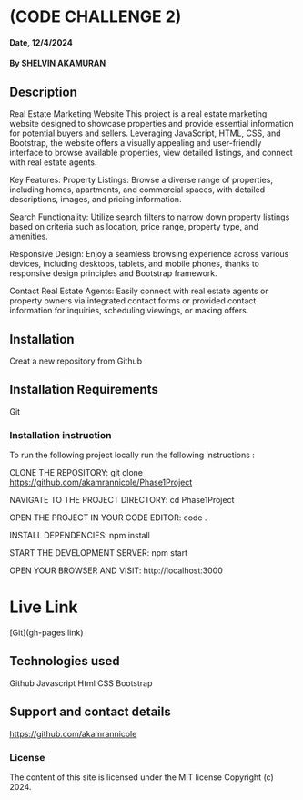 # (CODE CHALLENGE 2)

#### Date, 12/4/2024

#### By SHELVIN AKAMURAN

## Description
Real Estate Marketing Website
This project is a real estate marketing website designed to showcase properties and provide essential information for potential buyers and sellers. Leveraging JavaScript, HTML, CSS, and Bootstrap, the website offers a visually appealing and user-friendly interface to browse available properties, view detailed listings, and connect with real estate agents.

Key Features:
Property Listings: Browse a diverse range of properties, including homes, apartments, and commercial spaces, with detailed descriptions, images, and pricing information.

Search Functionality: Utilize search filters to narrow down property listings based on criteria such as location, price range, property type, and amenities.

Responsive Design: Enjoy a seamless browsing experience across various devices, including desktops, tablets, and mobile phones, thanks to responsive design principles and Bootstrap framework.

Contact Real Estate Agents: Easily connect with real estate agents or property owners via integrated contact forms or provided contact information for inquiries, scheduling viewings, or making offers.

## Installation
Creat a new repository from Github 

## Installation Requirements
Git

### Installation instruction
To run the following project locally run the following instructions :

CLONE THE REPOSITORY:
git clone https://github.com/akamrannicole/Phase1Project

NAVIGATE TO THE PROJECT DIRECTORY:
cd Phase1Project

OPEN THE PROJECT IN YOUR CODE EDITOR:
code .

INSTALL DEPENDENCIES:
npm install

START THE DEVELOPMENT SERVER:
npm start 

OPEN YOUR BROWSER AND VISIT:
http://localhost:3000

# Live Link
[Git](gh-pages link)

## Technologies used
Github
Javascript
Html
CSS
Bootstrap

## Support and contact details
https://github.com/akamrannicole

### License
The content of this site is licensed under the MIT license
Copyright (c) 2024.